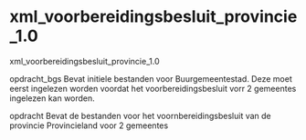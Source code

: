 # xml_voorbereidingsbesluit_provincie_1.0
xml_voorbereidingsbesluit_provincie_1.0

opdracht_bgs
Bevat initiele bestanden voor Buurgemeentestad.
Deze moet eerst ingelezen worden voordat het voorbereidingsbesluit vorr 2 gemeentes ingelezen kan worden.

opdracht
Bevat de bestanden voor het voornbereidingsbesluit van de provincie Provincieland voor 2 gemeentes
